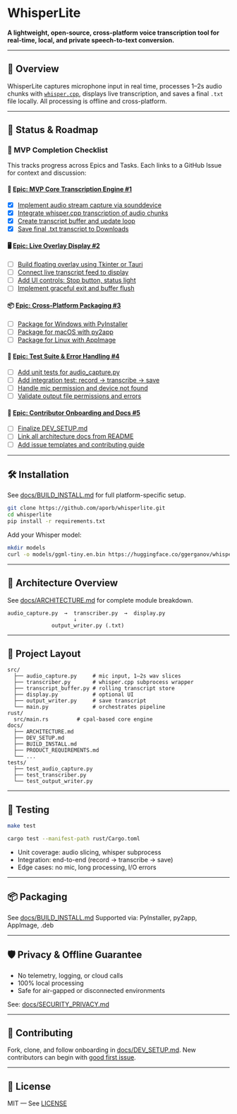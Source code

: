 # WhisperLite

**A lightweight, open-source, cross-platform voice transcription tool for real-time, local, and private speech-to-text conversion.**

---

## 🚀 Overview

WhisperLite captures microphone input in real time, processes 1–2s audio chunks with [`whisper.cpp`](https://github.com/ggerganov/whisper.cpp), displays live transcription, and saves a final `.txt` file locally. All processing is offline and cross-platform.

---

## 🔧 Status & Roadmap

### 🔄 MVP Completion Checklist

This tracks progress across Epics and Tasks. Each links to a GitHub Issue for context and discussion:

#### 🎯 [Epic: MVP Core Transcription Engine #1](https://github.com/aporb/whisperlite/issues/1)
- [x] [Implement audio stream capture via sounddevice](https://github.com/aporb/whisperlite/issues/6)
- [x] [Integrate whisper.cpp transcription of audio chunks](https://github.com/aporb/whisperlite/issues/7)
- [x] [Create transcript buffer and update loop](https://github.com/aporb/whisperlite/issues/8)
- [x] [Save final .txt transcript to Downloads](https://github.com/aporb/whisperlite/issues/9)

#### 🖥️ [Epic: Live Overlay Display #2](https://github.com/aporb/whisperlite/issues/2)
- [ ] [Build floating overlay using Tkinter or Tauri](https://github.com/aporb/whisperlite/issues/10)
- [ ] [Connect live transcript feed to display](https://github.com/aporb/whisperlite/issues/11)
- [ ] [Add UI controls: Stop button, status light](https://github.com/aporb/whisperlite/issues/12)
- [ ] [Implement graceful exit and buffer flush](https://github.com/aporb/whisperlite/issues/13)

#### 📦 [Epic: Cross-Platform Packaging #3](https://github.com/aporb/whisperlite/issues/3)
- [ ] [Package for Windows with PyInstaller](https://github.com/aporb/whisperlite/issues/14)
- [ ] [Package for macOS with py2app](https://github.com/aporb/whisperlite/issues/15)
- [ ] [Package for Linux with AppImage](https://github.com/aporb/whisperlite/issues/16)

#### 🧪 [Epic: Test Suite & Error Handling #4](https://github.com/aporb/whisperlite/issues/4)
- [ ] [Add unit tests for audio_capture.py](https://github.com/aporb/whisperlite/issues/17)
- [ ] [Add integration test: record → transcribe → save](https://github.com/aporb/whisperlite/issues/18)
- [ ] [Handle mic permission and device not found](https://github.com/aporb/whisperlite/issues/19)
- [ ] [Validate output file permissions and errors](https://github.com/aporb/whisperlite/issues/20)

#### 🧭 [Epic: Contributor Onboarding and Docs #5](https://github.com/aporb/whisperlite/issues/5)
- [ ] [Finalize DEV_SETUP.md](https://github.com/aporb/whisperlite/issues/21)
- [ ] [Link all architecture docs from README](https://github.com/aporb/whisperlite/issues/22)
- [ ] [Add issue templates and contributing guide](https://github.com/aporb/whisperlite/issues/23)

---

## 🛠️ Installation

See [docs/BUILD_INSTALL.md](docs/BUILD_INSTALL.md) for full platform-specific setup.

```bash
git clone https://github.com/aporb/whisperlite.git
cd whisperlite
pip install -r requirements.txt
````

Add your Whisper model:

```bash
mkdir models
curl -o models/ggml-tiny.en.bin https://huggingface.co/ggerganov/whisper.cpp/resolve/main/models/ggml-tiny.en.bin
```

---

## 🧠 Architecture Overview

See [docs/ARCHITECTURE.md](docs/ARCHITECTURE.md) for complete module breakdown.

```text
audio_capture.py  →  transcriber.py  →  display.py
                     ↓
              output_writer.py (.txt)
```

---

## 📁 Project Layout

```text
src/
  ├── audio_capture.py     # mic input, 1–2s wav slices
  ├── transcriber.py       # whisper.cpp subprocess wrapper
  ├── transcript_buffer.py # rolling transcript store
  ├── display.py           # optional UI
  ├── output_writer.py     # save transcript
  └── main.py              # orchestrates pipeline
rust/
  src/main.rs         # cpal-based core engine
docs/
  ├── ARCHITECTURE.md
  ├── DEV_SETUP.md
  ├── BUILD_INSTALL.md
  ├── PRODUCT_REQUIREMENTS.md
  └── ...
tests/
  ├── test_audio_capture.py
  ├── test_transcriber.py
  └── test_output_writer.py
```

---

## 🧪 Testing

```bash
make test

cargo test --manifest-path rust/Cargo.toml
```

* Unit coverage: audio slicing, whisper subprocess
* Integration: end-to-end (record → transcribe → save)
* Edge cases: no mic, long processing, I/O errors

---

## 📦 Packaging

See [docs/BUILD\_INSTALL.md](docs/BUILD_INSTALL.md)
Supported via: PyInstaller, py2app, AppImage, .deb

---

## 🛡️ Privacy & Offline Guarantee

* No telemetry, logging, or cloud calls
* 100% local processing
* Safe for air-gapped or disconnected environments

See: [docs/SECURITY\_PRIVACY.md](docs/SECURITY_PRIVACY.md)

---

## 🤝 Contributing

Fork, clone, and follow onboarding in [docs/DEV\_SETUP.md](docs/DEV_SETUP.md).
New contributors can begin with [good first issue](https://github.com/aporb/whisperlite/issues?q=is%3Aissue+is%3Aopen+label%3A%22good+first+issue%22).

---

## 📜 License

MIT — See [LICENSE](LICENSE)
